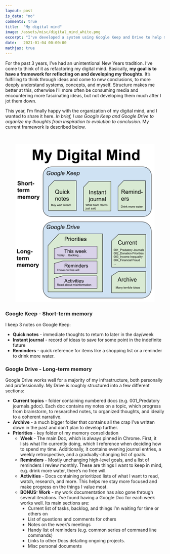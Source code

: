 ```yaml
---
layout: post
is_data: "no"
comments: true
title:  "My digital mind"
image: /assets/misc/digital_mind_white.png
excerpt: "I've developed a system using Google Keep and Drive to help me more effectively think through ideas and organize my research into different topics."
date:   2021-01-04 00:00:00
mathjax: true
---
```

For the past 3 years, I’ve had an unintentional New Years tradition. I’ve come to think of it as refactoring my digital mind. Basically, <b>my goal is to have a framework for reflecting on and developing my thoughts</b>. It’s fulfilling to think through ideas and come to new conclusions, to more deeply understand systems, concepts, and myself. Structure makes me better at this, otherwise I’ll more often be consuming media and encountering more fascinating ideas, but not developing them much after I jot them down.

This year, I’m finally happy with the organization of my digital mind, and I wanted to share it here. <i>In brief, I use Google Keep and Google Drive to organize my thoughts from inspiration to evolution to conclusion.</i> My current framework is described below.

&nbsp;
<div class="imgcap" style="text-align:center">
<img src="/assets/misc/digital_mind.png" height="500">
<div class="thecap" style="text-align:center"></div></div>

### Google Keep - Short-term memory

I keep 3 notes on Google Keep:
- <b>Quick notes</b> - immediate thoughts to return to later in the day/week
- <b>Instant journal</b> - record of ideas to save for some point in the indefinite future
- <b>Reminders</b> - quick reference for items like a shopping list or a reminder to drink more water.

### Google Drive - Long-term memory

Google Drive works well for a majority of my infrastructure, both personally and professionally. My Drive is roughly structured into a few different sections:
- <b>Current topics</b> - folder containing numbered docs (e.g. 001_Predatory journals.gdoc). Each doc contains my notes on a topic, which progress from brainstorm, to researched notes, to organized thoughts, and ideally to a coherent narrative.
- <b>Archive</b> - a much bigger folder that contains all the crap I’ve written down in the past and don’t plan to develop further.
- <b>Priorities</b> - key folder of my memory consolidation
    - <b>Week</b> - The main Doc, which is always pinned in Chrome. First, it lists what I’m currently doing, which I reference when deciding how to spend my time. Additionally, it contains evening journal entries, a weekly retrospective, and a gradually-changing list of goals.
    - <b>Reminders</b> - Mostly unchanging high-level goals, and a list of reminders I review monthly. These are things I want to keep in mind, e.g. drink more water, there’s no free will.
    - <b>Activities</b> - Docs containing prioritized lists of what I want to read, watch, research, and more. This helps me stay more focused and make progress on the things I value most.
    - <b>BONUS: Work</b> - my work documentation has also gone through several iterations. I’ve found having a Google Doc for each week works well. Its main sections are:
        - Current list of tasks, backlog, and things I’m waiting for time or others on
        - List of questions and comments for others
        - Notes on the week’s meetings
        - Handy list of reminders (e.g. common series of command line commands)
        - Links to other Docs detailing ongoing projects.
        - Misc personal documents
